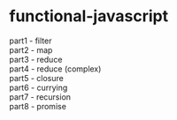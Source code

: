 # functional-javascript

part1 - filter \
part2 - map \
part3 - reduce \
part4 - reduce (complex) \
part5 - closure \
part6 - currying \
part7 - recursion \
part8 - promise